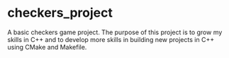 # checkers_project
A basic checkers game project. The purpose of this project is to grow my skills in C++ and to develop more skills in building new projects in C++ using CMake and Makefile.

